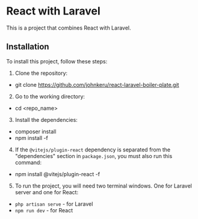 # React with Laravel

This is a project that combines React with Laravel.

## Installation

To install this project, follow these steps:

1. Clone the repository:

-   git clone https://github.com/johnkeru/react-laravel-boiler-plate.git

2. Go to the working directory:

-   cd <repo_name>

3. Install the dependencies:

-   composer install
-   npm install -f

4. If the `@vitejs/plugin-react` dependency is separated from the "dependencies" section in `package.json`, you must also run this command:

-   npm install @vitejs/plugin-react -f

5. To run the project, you will need two terminal windows. One for Laravel server and one for React:

-   `php artisan serve` - for Laravel
-   `npm run dev` - for React
